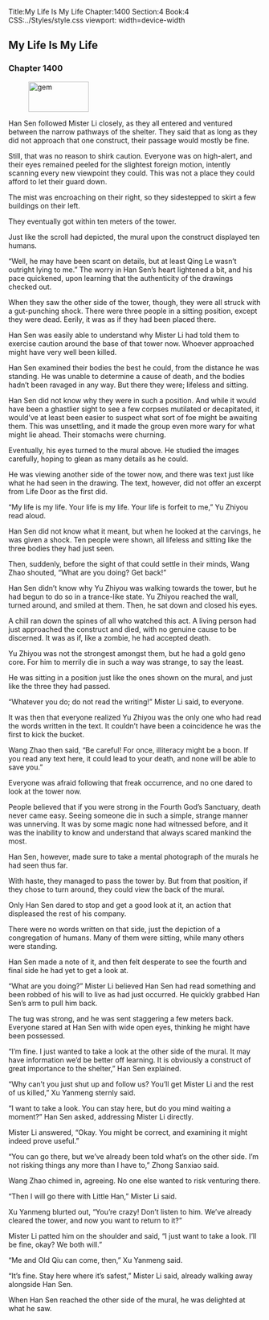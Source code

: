 Title:My Life Is My Life 
Chapter:1400 
Section:4 
Book:4 
CSS:../Styles/style.css 
viewport: width=device-width
  
## My Life Is My Life
### Chapter 1400 
<figure>
	<img src="../Images/gem.gif" alt="gem" id="gem" width="120" height="60" />
</figure>
  

  
  Han Sen followed Mister Li closely, as they all entered and ventured between the narrow pathways of the shelter. They said that as long as they did not approach that one construct, their passage would mostly be fine.

Still, that was no reason to shirk caution. Everyone was on high-alert, and their eyes remained peeled for the slightest foreign motion, intently scanning every new viewpoint they could. This was not a place they could afford to let their guard down.

The mist was encroaching on their right, so they sidestepped to skirt a few buildings on their left.

They eventually got within ten meters of the tower.

Just like the scroll had depicted, the mural upon the construct displayed ten humans.

“Well, he may have been scant on details, but at least Qing Le wasn’t outright lying to me.” The worry in Han Sen’s heart lightened a bit, and his pace quickened, upon learning that the authenticity of the drawings checked out.

When they saw the other side of the tower, though, they were all struck with a gut-punching shock. There were three people in a sitting position, except they were dead. Eerily, it was as if they had been placed there.

Han Sen was easily able to understand why Mister Li had told them to exercise caution around the base of that tower now. Whoever approached might have very well been killed.

Han Sen examined their bodies the best he could, from the distance he was standing. He was unable to determine a cause of death, and the bodies hadn’t been ravaged in any way. But there they were; lifeless and sitting.

Han Sen did not know why they were in such a position. And while it would have been a ghastlier sight to see a few corpses mutilated or decapitated, it would’ve at least been easier to suspect what sort of foe might be awaiting them. This was unsettling, and it made the group even more wary for what might lie ahead. Their stomachs were churning.

Eventually, his eyes turned to the mural above. He studied the images carefully, hoping to glean as many details as he could.

He was viewing another side of the tower now, and there was text just like what he had seen in the drawing. The text, however, did not offer an excerpt from Life Door as the first did.

“My life is my life. Your life is my life. Your life is forfeit to me,” Yu Zhiyou read aloud.

Han Sen did not know what it meant, but when he looked at the carvings, he was given a shock. Ten people were shown, all lifeless and sitting like the three bodies they had just seen.

Then, suddenly, before the sight of that could settle in their minds, Wang Zhao shouted, “What are you doing? Get back!”

Han Sen didn’t know why Yu Zhiyou was walking towards the tower, but he had begun to do so in a trance-like state. Yu Zhiyou reached the wall, turned around, and smiled at them. Then, he sat down and closed his eyes.

A chill ran down the spines of all who watched this act. A living person had just approached the construct and died, with no genuine cause to be discerned. It was as if, like a zombie, he had accepted death.

Yu Zhiyou was not the strongest amongst them, but he had a gold geno core. For him to merrily die in such a way was strange, to say the least.

He was sitting in a position just like the ones shown on the mural, and just like the three they had passed.

“Whatever you do; do not read the writing!” Mister Li said, to everyone.

It was then that everyone realized Yu Zhiyou was the only one who had read the words written in the text. It couldn’t have been a coincidence he was the first to kick the bucket.

Wang Zhao then said, “Be careful! For once, illiteracy might be a boon. If you read any text here, it could lead to your death, and none will be able to save you.”

Everyone was afraid following that freak occurrence, and no one dared to look at the tower now.

People believed that if you were strong in the Fourth God’s Sanctuary, death never came easy. Seeing someone die in such a simple, strange manner was unnerving. It was by some magic none had witnessed before, and it was the inability to know and understand that always scared mankind the most.

Han Sen, however, made sure to take a mental photograph of the murals he had seen thus far.

With haste, they managed to pass the tower by. But from that position, if they chose to turn around, they could view the back of the mural.

Only Han Sen dared to stop and get a good look at it, an action that displeased the rest of his company.

There were no words written on that side, just the depiction of a congregation of humans. Many of them were sitting, while many others were standing.

Han Sen made a note of it, and then felt desperate to see the fourth and final side he had yet to get a look at.

“What are you doing?” Mister Li believed Han Sen had read something and been robbed of his will to live as had just occurred. He quickly grabbed Han Sen’s arm to pull him back.

The tug was strong, and he was sent staggering a few meters back. Everyone stared at Han Sen with wide open eyes, thinking he might have been possessed.

“I’m fine. I just wanted to take a look at the other side of the mural. It may have information we’d be better off learning. It is obviously a construct of great importance to the shelter,” Han Sen explained.

“Why can’t you just shut up and follow us? You’ll get Mister Li and the rest of us killed,” Xu Yanmeng sternly said.

“I want to take a look. You can stay here, but do you mind waiting a moment?” Han Sen asked, addressing Mister Li directly.

Mister Li answered, “Okay. You might be correct, and examining it might indeed prove useful.”

“You can go there, but we’ve already been told what’s on the other side. I’m not risking things any more than I have to,” Zhong Sanxiao said.

Wang Zhao chimed in, agreeing. No one else wanted to risk venturing there.

“Then I will go there with Little Han,” Mister Li said.

Xu Yanmeng blurted out, “You’re crazy! Don’t listen to him. We’ve already cleared the tower, and now you want to return to it?”

Mister Li patted him on the shoulder and said, “I just want to take a look. I’ll be fine, okay? We both will.”

“Me and Old Qiu can come, then,” Xu Yanmeng said.

“It’s fine. Stay here where it’s safest,” Mister Li said, already walking away alongside Han Sen.

When Han Sen reached the other side of the mural, he was delighted at what he saw.
